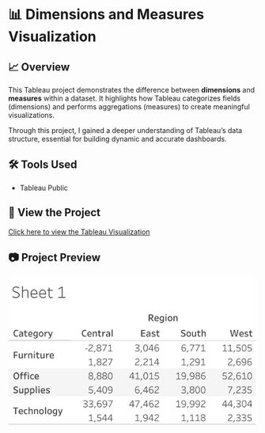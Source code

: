 # 📊 Dimensions and Measures Visualization

## 📈 Overview
This Tableau project demonstrates the difference between **dimensions** and **measures** within a dataset. It highlights how Tableau categorizes fields (dimensions) and performs aggregations (measures) to create meaningful visualizations.

Through this project, I gained a deeper understanding of Tableau’s data structure, essential for building dynamic and accurate dashboards.

## 🛠 Tools Used
- Tableau Public

## 🔗 View the Project
[Click here to view the Tableau Visualization](https://public.tableau.com/views/DimensionsandMeasures_17253937168650/Sheet1?:language=en-US&:sid=&:redirect=auth&:display_count=n&:origin=viz_share_link)

## 📷 Project Preview
![Dimensions and Measures Screenshot](Sheet%201.png)
